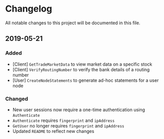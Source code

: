 # Changelog

All notable changes to this project will be documented in this file.

## 2019-05-21

### Added
- [Client] `GetTradeMarketData` to view market data on a specific stock
- [Client] `VerifyRoutingNumber` to verify the bank details of a routing number
- [User] `CreateNodeStatements` to generate ad-hoc statements for a user node

### Changed
- New user sessions now require a one-time authentication using `Authenticate`
- `Authenticate` requires `fingerprint` and `ipAddress`
- `GetUser` no longer requires `fingerprint` and `ipAddress`
- Updated `README` to reflect new changes